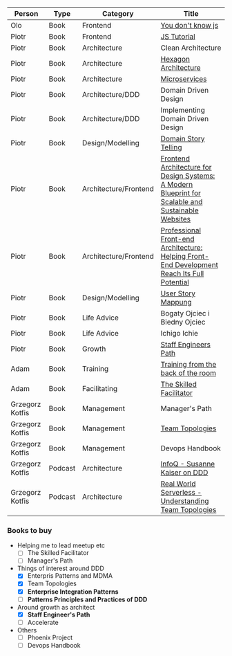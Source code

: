| Person          | Type    | Category              | Title                                                                                                                                                                           |
|-----------------|---------|-----------------------|---------------------------------------------------------------------------------------------------------------------------------------------------------------------------------|
| Olo             | Book    | Frontend              | [You don't know js](https://github.com/getify/You-Dont-Know-JS)                                                                                                                 |
| Piotr           | Book    | Frontend              | [JS Tutorial](http://javascript.info)                                                                                                                                           |
| Piotr           | Book    | Architecture          | Clean Architecture                                                                                                                                                              |
| Piotr           | Book    | Architecture          | [Hexagon Architecture](https://herbertograca.com/2017/11/16/explicit-architecture-01-ddd-hexagonal-onion-clean-cqrs-how-i-put-it-all-together/)                                 |
| Piotr           | Book    | Architecture          | [Microservices](https://microservices.io/)                                                                                                                                      |
| Piotr           | Book    | Architecture/DDD      | Domain Driven Design                                                                                                                                                            |
| Piotr           | Book    | Architecture/DDD      | Implementing Domain Driven Design                                                                                                                                               |
| Piotr           | Book    | Design/Modelling      | [Domain Story Telling](https://domainstorytelling.org/)                                                                                                                         |
| Piotr           | Book    | Architecture/Frontend | [Frontend Architecture for Design Systems: A Modern Blueprint for Scalable and Sustainable Websites](https://www.amazon.com/_/dp/1491926783)                                    |
| Piotr           | Book    | Architecture/Frontend | [Professional Front-end Architecture: Helping Front-End Development Reach Its Full Potential](https://www.amazon.com/_/dp/1726146456)                                           |
| Piotr           | Book    | Design/Modelling      | [User Story Mappung](https://www.amazon.com/dp/1491904909/)                                                                                                                     |
| Piotr           | Book    | Life Advice           | Bogaty Ojciec i Biedny Ojciec                                                                                                                                                   |
| Piotr           | Book    | Life Advice           | Ichigo Ichie                                                                                                                                                                    |
| Piotr           | Book    | Growth                | [Staff Engineers Path](https://www.amazon.pl/Staff-Engineers-Path-Individual-Contributors/dp/1098118731/)                                                                       |
| Adam            | Book    | Training              | [Training from the back of the room](https://b-ok.xyz/book/975553/e42ceb)                                                                                                       |
| Adam            | Book    | Facilitating          | [The Skilled Facilitator](https://www.amazon.com/Skilled-Facilitator-Comprehensive-Consultants-Facilitators/dp/0787947237)                                                      |
| Grzegorz Kotfis | Book    | Management            | Manager's Path                                                                                                                                                                  |
| Grzegorz Kotfis | Book    | Management            | [Team Topologies](https://teamtopologies.com/book)                                                                                                                              |
| Grzegorz Kotfis | Book    | Management            | Devops Handbook                                                                                                                                                                 |
| Grzegorz Kotfis | Podcast | Architecture          | [InfoQ - Susanne Kaiser on DDD](https://www.infoq.com/podcasts/ddd-wardley-mapping-team-topologies/)                                                                            |
| Grzegorz Kotfis | Podcast | Architecture          | [Real World Serverless - Understanding Team Topologies](https://podcasts.apple.com/qa/podcast/66-understanding-team-topologies-with-nick-tune-and/id1499753495?i=1000577150321) |


### Books to buy

- Helping me to lead meetup etc
	- [ ] The Skilled Facilitator
	- [ ] Manager's Path
- Things of interest around DDD
    - [x] Enterpris Patterns and MDMA
    - [x] Team Topologies
	- [x] **Enterprise Integration Patterns**
    - [ ] **Patterns Principles and Practices of DDD**
- Around growth as architect
	- [x] **Staff Engineer's Path**
	- [ ] Accelerate
- Others
	- [ ] Phoenix Project
	- [ ] Devops Handbook
